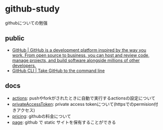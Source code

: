 # github-study

githubについての勉强

## public

- [GitHub \| GitHub is a development platform inspired by the way you work\. From open source to business, you can host and review code, manage projects, and build software alongside millions of other developers\.](https://github.co.jp/)
- [GitHub CLI \| Take GitHub to the command line](https://cli.github.com/)

## docs

- [actions](./docs/actions.md): pushやforkがされたときに自動で実行するactionsの設定について
- [privateAccessToken](./docs/privateAccessToken.md): private access tokenについて(httpsでのpermision付きアクセス)
- [pricing](./docs/pricing.md): githubの料金について
- [page](https://pages.github.com/): github で static サイトを保有することができる
